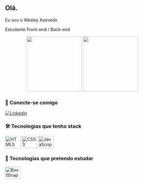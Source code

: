 ## Olá.

Eu sou o Wesley Azevedo

Estudante Front-end / Back-end

<div align="center">
  <img height="180px" src="https://github-readme-stats.vercel.app/api?username=WesleyAzevedoGomes&show_icons=true&theme=dark"/>
  <img height="180px" src="https://github-readme-stats.vercel.app/api/top-langs/?username=WesleyAzevedoGomes&layout=compact&theme=dark"/>
</div>  

### 🔗 Conecte-se comigo

[![Linkedin](https://img.shields.io/badge/LinkedIn-0077B5?style=for-the-badge&logo=linkedin&logoColor=white)](https://www.linkedin.com/in/wesley-azevedo-b02800232/)

### 🛠️ Tecnologias que tenho stack

<div>
  <img align="center" alt="HTML5" height="40" width="50" src="https://cdn.jsdelivr.net/gh/devicons/devicon/icons/html5/html5-original.svg" />
  <img align="center" alt="CSS3" height="40"  width="50" src="https://cdn.jsdelivr.net/gh/devicons/devicon/icons/css3/css3-original.svg" />
  <img align="center" alt="JavaScript" height="40" width="50" src="https://cdn.jsdelivr.net/gh/devicons/devicon/icons/javascript/javascript-original.svg" />
</div>

### 🧠 Tecnologias que pretendo estudar

<div>
  <img align="center" alt="BootStrap" height="40" width="50" src= "https://cdn.jsdelivr.net/gh/devicons/devicon@v2.15.1/devicon.min.css" />
</div>
